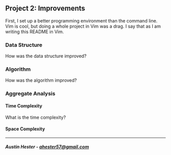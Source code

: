 
## Project 2: Improvements

First, I set up a better programming environment than the command line. Vim is cool, but doing a whole project in Vim was a drag. I say that as I am writing this README in Vim.

### Data Structure

How was the data structure improved?


### Algorithm

How was the algorithm improved?


### Aggregate Analysis

#### Time Complexity

What is the time complexity?

#### Space Complexity


----

##### Austin Hester - ahester57@gmail.com

